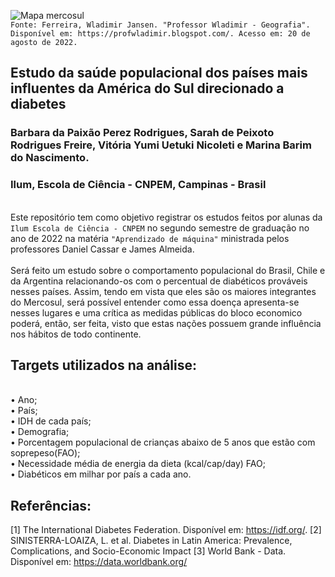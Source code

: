 ![Mapa mercosul](https://1.bp.blogspot.com/-y1GsVkYiSWA/YDPPngt_ycI/AAAAAAAALAg/eFgXKs8Ptt0OzZkffhhlZumoHliTZFyVwCLcBGAsYHQ/s2048/3.jpg)
<br>`Fonte: Ferreira, Wladimir Jansen. "Professor Wladimir - Geografia". Disponível em: https://profwladimir.blogspot.com/. Acesso em: 20 de agosto de 2022.` 

## Estudo da saúde populacional dos países mais influentes da América do Sul direcionado a diabetes
### Barbara da Paixão Perez Rodrigues, Sarah de Peixoto Rodrigues Freire, Vitória Yumi Uetuki Nicoleti e Marina Barim do Nascimento.
### Ilum, Escola de Ciência - CNPEM,  Campinas - Brasil
<br> Este repositório tem como objetivo registrar os estudos feitos por alunas da `Ilum Escola de Ciência - CNPEM` no segundo semestre de graduação no ano de 2022 na matéria `"Aprendizado de máquina"` ministrada pelos professores Daniel Cassar e James Almeida.
<br>
<br> Será feito um estudo sobre o comportamento populacional do Brasil, Chile e da Argentina relacionando-os com o percentual de diabéticos prováveis nesses países. Assim, tendo em vista que eles são os maiores integrantes do Mercosul, será possível entender como essa doença apresenta-se nesses lugares e uma crítica as medidas públicas do bloco economico poderá, então, ser feita, visto que estas nações possuem grande influência nos hábitos de todo continente.
<br> 
## Targets utilizados na análise:
<br> •  Ano;
<br> • País;
<br> • IDH de cada país;
<br> • Demografia;
<br> • Porcentagem populacional de crianças abaixo de 5 anos que estão com soprepeso(FAO);
<br> • Necessidade média de energia da dieta (kcal/cap/day) FAO;
<br> • Diabéticos em milhar por país a cada ano.
## Referências:
[1] The International Diabetes Federation. Disponível em: <https://idf.org/>. 
[2] SINISTERRA-LOAIZA, L. et al. Diabetes in Latin America: Prevalence, Complications, and Socio-Economic Impact
[3] World Bank - Data. Disponível em: <https://data.worldbank.org/>
